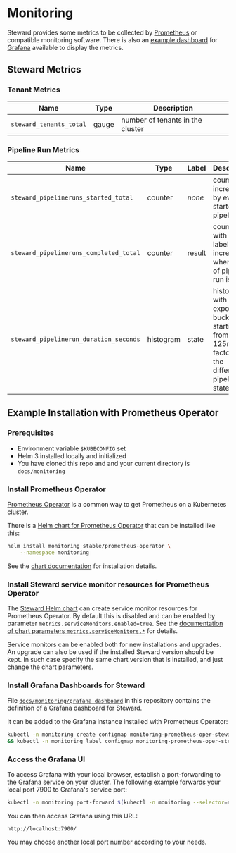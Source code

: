 # Monitoring

Steward provides some metrics to be collected by [Prometheus] or compatible monitoring software.
There is also an [example dashboard][example-dashboard] for [Grafana] available to display the metrics.

## Steward Metrics

### Tenant Metrics

| Name | Type | Description |
| ---- | ---- | ----------- |
| `steward_tenants_total` | gauge | number of tenants in the cluster |

### Pipeline Run Metrics

| Name | Type | Label | Description |
| ---- | ---- | ----- | ----------- |
| `steward_pipelineruns_started_total`   | counter   | _none_ | counter is increased by every started pipeline run |
| `steward_pipelineruns_completed_total` | counter   | result | counters with result label are increased when result of pipeline run is set |
| `steward_pipelinerun_duration_seconds` | histogram | state  | histogram with 15 exponential buckets starting from 125ms with factor 2 for the different pipelinerun states |

## Example Installation with Prometheus Operator

### Prerequisites

-   Environment variable `$KUBECONFIG` set
-   Helm 3 installed locally and initialized
-   You have cloned this repo and and your current directory is `docs/monitoring`

### Install Prometheus Operator

[Prometheus Operator][prometheus-operator] is a common way to get Prometheus on a Kubernetes cluster.

There is a [Helm chart for Prometheus Operator][prometheus-operator-chart] that can be installed like this:

```bash
helm install monitoring stable/prometheus-operator \
    --namespace monitoring
```

See the [chart documentation][prometheus-operator-chart] for installation details.

### Install Steward service monitor resources for Prometheus Operator

The [Steward Helm chart](../../charts/steward/README.md) can create service monitor resources for Prometheus Operator.
By default this is disabled and can be enabled by parameter `metrics.serviceMonitors.enabled=true`.
See the [documentation of chart parameters `metrics.serviceMonitors.*`](../../charts/steward/README.md#monitoring) for details.

Service monitors can be enabled both for new installations and upgrades.
An upgrade can also be used if the installed Steward version should be kept.
In such case specify the same chart version that is installed, and just change the chart parameters.

### Install Grafana Dashboards for Steward

File [`docs/monitoring/grafana_dashboard`](./grafana_dashboard.json) in this repository contains the definition of a Grafana dashboard for Steward.

It can be added to the Grafana instance installed with Prometheus Operator:

```bash
kubectl -n monitoring create configmap monitoring-prometheus-oper-steward --from-file ./grafana_dashboard.json \
&& kubectl -n monitoring label configmap monitoring-prometheus-oper-steward grafana_dashboard=1
```

### Access the Grafana UI

To access Grafana with your local browser, establish a port-forwarding to the Grafana service on your cluster.
The following example forwards your local port 7900 to Grafana's service port:

```bash
kubectl -n monitoring port-forward $(kubectl -n monitoring --selector=app=grafana get pod -o name) 7900:3000
```

You can then access Grafana using this URL:

    http://localhost:7900/

You may choose another local port number according to your needs.


[example-dashboard]: grafana_dashboard.json
[Prometheus]: https://prometheus.io/docs/introduction/overview/
[Grafana]: https://grafana.com
[tiller-install]: https://rancher.com/docs/rancher/v2.x/en/installation/ha/helm-init/#install-tiller-on-the-cluster
[prometheus-operator]: https://github.com/coreos/prometheus-operator
[prometheus-operator-chart]: https://github.com/helm/charts/tree/master/stable/prometheus-operator
